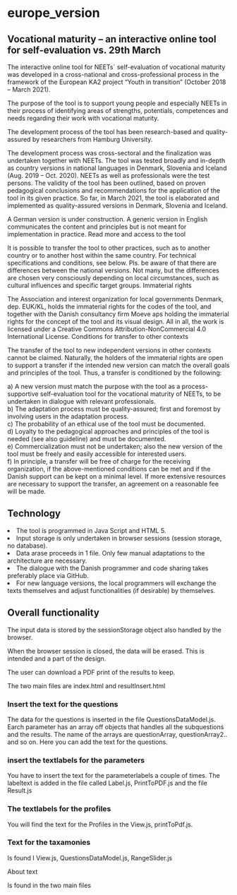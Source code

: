 # europe_version

<h2>Vocational maturity – an interactive online tool for self-evaluation vs. 29th March</h2>

<p>The interactive online tool for NEETs´ self-evaluation of vocational maturity was developed in a cross-national and cross-professional process in the framework of the European KA2 project “Youth in transition” (October 2018 – March 2021).</p>
<p>The purpose of the tool is to support young people and especially NEETs in their process of identifying areas of strengths, potentials, competences and needs regarding their work with vocational maturity. </p>
<p>The development process of the tool has been research-based and quality-assured by researchers from Hamburg University. </p><p>The development process was cross-sectoral and the finalization was undertaken together with NEETs. The tool was tested broadly and in-depth as country versions in national languages in Denmark, Slovenia and Iceland (Aug. 2019 – Oct. 2020).  NEETs as well as professionals were the test persons. The validity of the tool has been outlined, based on proven pedagogical conclusions and recommendations for the application of the tool in its given practice. 
So far, in March 2021, the tool is elaborated and implemented as quality-assured versions in Denmark, Slovenia and Iceland.</p> <p> A German version is under construction. A generic version in English communicates the content and principles but is not meant for implementation in practice. 
Read more and access to the tool</p>

<p>It is possible to transfer the tool to other practices, such as to another country or to another host within the same country. For technical specifications and conditions, see below.
Pls. be aware of that there are differences between the national versions. Not many, but the differences are chosen very consciously depending on local circumstances, such as cultural influences and specific target groups. 
Immaterial rights</p>
<p>The Association and interest organization for local governments Denmark, dep. EUK/KL, holds the immaterial rights for the codes of the tool, and together with the Danish consultancy firm Moeve aps holding the immaterial rights for the concept of the tool and its visual design. 
All in all, the work is licensed under a Creative Commons Attribution-NonCommercial 4.0 International License.
Conditions for transfer to other contexts</p>
<p>The transfer of the tool to new independent versions in other contexts cannot be claimed. Naturally, the holders of the immaterial rights are open to support a transfer if the intended new version can match the overall goals and principles of the tool. 
Thus, a transfer is conditioned by the following: </p>

a)	A new version must match the purpose with the tool as a process-supportive self-evaluation tool for the vocational maturity of NEETs,   to be undertaken in dialogue with relevant professionals. <br/>
b)	The adaptation process must be quality-assured; first and foremost by involving users in the adaptation process.</br>
c)	The probability of an ethical use of the tool must be documented. <br/>
d)	Loyalty to the pedagogical approaches and principles of the tool is needed (see also guideline) and must be documented. <br/>
e)	Commercialization must not be undertaken; also the new version of the tool must be freely and easily accessible for interested users. <br/>
f)	In principle, a transfer will be free of charge for the receiving organization, if the above-mentioned conditions can be met and if     the Danish support can be kept on a minimal level. If more extensive resources are necessary to support the transfer, an agreement on a     reasonable fee will be made. <br/>

<h2>Technology </h2>
<li>The tool is programmed in Java Script and HTML 5. </li>
<li>Input storage is only undertaken in browser sessions (session storage, no database). </li>
<li>Data arase proceeds in 1 file. Only few manual adaptations to the architecture are necessary. </li>
<li>The dialogue with the Danish programmer and code sharing takes preferably place via GitHub. </li>
<li>For new language versions, the local programmers will exchange the texts themselves and adjust functionalities (if desirable) by themselves. </li>

<h2>Overall functionality</h2>

</p>The input data is stored by the sessionStorage object also handled by the browser. </p>
<p>When the browser session is closed, the data will be erased. This is intended and a part of the design.</p>
<p>The user can download a PDF print of the results to keep.</p> 

The two main files are 
    index.html and resultInsert.html

<h3>Insert the text for the questions</h3>

The data for the questions is inserted in the file 
    QuestionsDataModel.js. 
Earch parameter has an array  off objects that handles all the subquestions and the results. 
The name of the arrays are questionArray, questionArray2.. and so on. Here you can add the text for the questions.

<h3>insert the textlabels for the parameters</h3>

You have to insert the text for the parameterlabels a couple of times. 
The labeltext is added in the file called Label.js, PrintToPDF.js and the file Result.js

<h3>The textlabels for the profiles</h3>

You will find the text for the Profiles in the View.js, printToPdf.js.

<h3>Text for the taxamonies</h3>

Is found I View.js, QuestionsDataModel.js, RangeSlider.js

</h3>About text</h3>

Is found in the two main files

